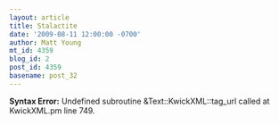 ```yaml
---
layout: article
title: Stalactite
date: '2009-08-11 12:00:00 -0700'
author: Matt Young
mt_id: 4359
blog_id: 2
post_id: 4359
basename: post_32
---
```

<p><strong>Syntax Error:</strong> Undefined subroutine &Text::KwickXML::tag_url called at KwickXML.pm line 749.
</p>
